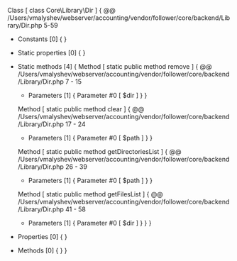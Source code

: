 Class [ <user> class Core\Library\Dir ] {
  @@ /Users/vmalyshev/webserver/accounting/vendor/follower/core/backend/Library/Dir.php 5-59

  - Constants [0] {
  }

  - Static properties [0] {
  }

  - Static methods [4] {
    Method [ <user> static public method remove ] {
      @@ /Users/vmalyshev/webserver/accounting/vendor/follower/core/backend/Library/Dir.php 7 - 15

      - Parameters [1] {
        Parameter #0 [ <required> $dir ]
      }
    }

    Method [ <user> static public method clear ] {
      @@ /Users/vmalyshev/webserver/accounting/vendor/follower/core/backend/Library/Dir.php 17 - 24

      - Parameters [1] {
        Parameter #0 [ <required> $path ]
      }
    }

    Method [ <user> static public method getDirectoriesList ] {
      @@ /Users/vmalyshev/webserver/accounting/vendor/follower/core/backend/Library/Dir.php 26 - 39

      - Parameters [1] {
        Parameter #0 [ <required> $path ]
      }
    }

    Method [ <user> static public method getFilesList ] {
      @@ /Users/vmalyshev/webserver/accounting/vendor/follower/core/backend/Library/Dir.php 41 - 58

      - Parameters [1] {
        Parameter #0 [ <required> $dir ]
      }
    }
  }

  - Properties [0] {
  }

  - Methods [0] {
  }
}
